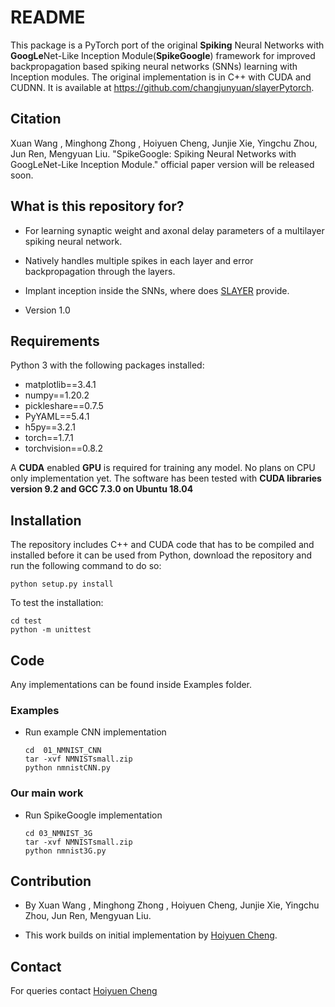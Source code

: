 # README #

This package is a PyTorch port of the original **Spiking** Neural Networks with **GoogLe**Net-Like Inception Module(**SpikeGoogle**) framework for improved backpropagation based spiking neural networks (SNNs) learning with Inception modules. The original implementation is in C++ with CUDA and CUDNN. It is available at https://github.com/changjunyuan/slayerPytorch.



## Citation

Xuan Wang , Minghong Zhong , Hoiyuen Cheng, Junjie Xie, Yingchu Zhou, Jun Ren, Mengyuan Liu. "SpikeGoogle: Spiking Neural Networks with GoogLeNet-Like Inception Module." official paper version will be released soon.



## What is this repository for?

- For learning synaptic weight and axonal delay parameters of a multilayer spiking neural network.

- Natively handles multiple spikes in each layer and error backpropagation through the layers.

- Implant inception inside the SNNs, where does [SLAYER](https://bitbucket.org/bamsumit/slayer ) provide.

- Version 1.0

  


## Requirements

Python 3 with the following packages installed:

- matplotlib==3.4.1
- numpy==1.20.2
- pickleshare==0.7.5
- PyYAML==5.4.1
- h5py==3.2.1
- torch==1.7.1
- torchvision==0.8.2

A **CUDA** enabled **GPU** is required for training any model. No plans on CPU only implementation yet. The software has been tested with **CUDA libraries version 9.2 and GCC 7.3.0 on Ubuntu 18.04**



## Installation

The repository includes C++ and CUDA code that has to be  compiled and installed before it can be used from Python, download the  repository and run the following command to do so:

```
python setup.py install
```

To test the installation:

```
cd test
python -m unittest
```



## Code

Any implementations can be found inside Examples folder.

###  Examples

- Run example CNN implementation

  ```
  cd  01_NMNIST_CNN
  tar -xvf NMNISTsmall.zip
  python nmnistCNN.py
  ```

### Our main work

* Run  SpikeGoogle implementation

  ```
  cd 03_NMNIST_3G
  tar -xvf NMNISTsmall.zip
  python nmnist3G.py
  ```



## Contribution

* By Xuan Wang , Minghong Zhong , Hoiyuen Cheng, Junjie Xie, Yingchu Zhou, Jun Ren, Mengyuan Liu.

* This work builds on initial implementation by [Hoiyuen Cheng](mailto:1094404954@qq.com).

  

## Contact

For queries contact [Hoiyuen Cheng](mailto:1094404954@qq.com)


